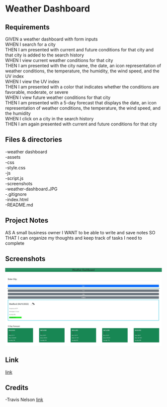 # Weather Dashboard

## Requirements

GIVEN a weather dashboard with form inputs <br />
WHEN I search for a city<br />
THEN I am presented with current and future conditions for that city and that city is added to the search history<br />
WHEN I view current weather conditions for that city<br />
THEN I am presented with the city name, the date, an icon representation of weather conditions, the temperature, the humidity, the wind speed, and the UV index<br />
WHEN I view the UV index<br />
THEN I am presented with a color that indicates whether the conditions are favorable, moderate, or severe<br />
WHEN I view future weather conditions for that city<br />
THEN I am presented with a 5-day forecast that displays the date, an icon representation of weather conditions, the temperature, the wind speed, and the humidity<br />
WHEN I click on a city in the search history<br />
THEN I am again presented with current and future conditions for that city<br />

## Files & directories

-weather dashboard <br />
    -assets <br />
      -css <br />
        -style.css <br />
      -js <br />
        -script.js <br />
      -screenshots <br />
        -weather-dashboard.JPG <br />
    -.gitignore <br />
    -index.html <br />
    -README.md <br />

## Project Notes

AS A small business owner
I WANT to be able to write and save notes
SO THAT I can organize my thoughts and keep track of tasks I need to complete

## Screenshots

<img src="./assets/screenshots/weather-dashboard.JPG">


## Link

[link](https://valiantthor92.github.io/weather-dashboard/)

## Credits

-Travis Nelson
[link](https://www.linkedin.com/in/travis-nelson-623aa5227/)